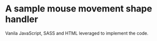 # A sample mouse movement shape handler

Vanila JavaScript, SASS and HTML leveraged to implement the code.